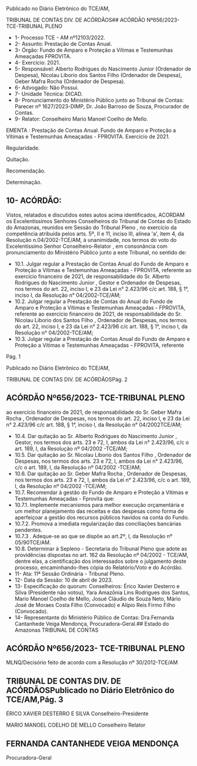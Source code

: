 Publicado  no  Diário  Eletrônico do TCE/AM,

TRIBUNAL DE CONTAS DIV. DE ACÓRDÃOS## ACÓRDÃO Nº656/2023- TCE-TRIBUNAL PLENO

- 1- Processo TCE - AM nº12103/2022.
- 2- Assunto: Prestação de Contas Anual.
- 3- Órgão: Fundo  de  Amparo  e  Proteção  a  Vítimas  e  Testemunhas  Ameaçadas  FPROVITA.
- 4- Exercício: 2021.
- 5- Responsável: Alberto  Rodrigues  do  Nascimento  Junior  (Ordenador  de  Despesa), Nicolau  Liborio  dos  Santos  Filho  (Ordenador  de  Despesa),  Geber  Mafra  Rocha (Ordenador de Despesa).
- 6- Advogado: Não Possui.
- 7- Unidade Técnica: DICAD.
- 8- Pronunciamento  do  Ministério  Público  junto  ao  Tribunal  de  Contas: Parecer  nº 1627/2023-DIMP, Dr. João Barroso de Souza, Procurador de Contas.
- 9- Relator: Conselheiro Mario Manoel Coelho de Mello.

EMENTA :  Prestação  de  Contas  Anual.  Fundo  de Amparo  e Proteção a Vítimas e Testemunhas Ameaçadas - FPROVITA. Exercício de 2021.

Regularidade.

Quitação.

Recomendação.

Determinação.

## 10-  ACÓRDÃO:

Vistos, relatados e discutidos estes autos acima identificados, ACORDAM os Excelentíssimos Senhores Conselheiros do Tribunal de Contas do Estado do Amazonas, reunidos em Sessão do Tribunal Pleno , no exercício da competência atribuída pelos arts. 5º, II e 11, inciso III, alínea 'a', item 4, da Resolução n.04/2002-TCE/AM, à unanimidade, nos termos do voto do Excelentíssimo Senhor Conselheiro-Relator , em consonância com pronunciamento do Ministério Público junto a este Tribunal, no sentido de:

- 10.1. Julgar  regular a  Prestação  de  Contas  Anual  do  Fundo  de  Amparo  e Proteção a Vítimas e Testemunhas Ameaçadas - FPROVITA, referente ao  exercício  financeiro  de  2021,  de  responsabilidade  do Sr.  Alberto Rodrigues do Nascimento Junior ,  Gestor e Ordenador de Despesas, nos termos do art. 22, inciso I, e 23 da Lei n° 2.423/96 c/c art. 188, § 1°, inciso I, da Resolução n° 04/2002-TCE/AM;
- 10.2. Julgar regular a Prestação de Contas do Anual do Fundo de Amparo e Proteção a Vítimas e Testemunhas Ameaçadas - FPROVITA, referente ao  exercício  financeiro  de  2021,  de  responsabilidade  do Sr.  Nicolau Liborio dos Santos Filho , Ordenador de Despesas, nos termos do art. 22,  inciso  I,  e  23  da  Lei  n°  2.423/96  c/c  art.  188,  §  1°,  inciso  I,  da Resolução n° 04/2002-TCE/AM;
- 10.3. Julgar  regular a  Prestação  de  Contas Anual  do  Fundo  de  Amparo  e Proteção a Vítimas e Testemunhas Ameaçadas - FPROVITA, referente

Pág. 1

Publicado  no  Diário  Eletrônico do TCE/AM,

TRIBUNAL DE CONTAS DIV. DE ACÓRDÃOSPág. 2

## ACÓRDÃO Nº656/2023- TCE-TRIBUNAL PLENO

ao exercício financeiro de 2021, de responsabilidade do Sr. Geber Mafra Rocha , Ordenador de Despesas, nos termos do art. 22, inciso I, e 23 da Lei  n°  2.423/96  c/c  art.  188,  §  1°,  inciso  I,  da  Resolução  n°  04/2002TCE/AM;

- 10.4. Dar quitação ao Sr. Alberto Rodrigues do Nascimento Junior , Gestor,  nos  termos  dos  arts.  23  e  72,  I,  ambos  da  Lei  n° 2.423/96, c/c o art. 189, I, da Resolução nº 04/2002 -TCE/AM;
- 10.5. Dar quitação ao Sr. Nicolau Liborio dos Santos Filho , Ordenador de Despesas, nos termos dos arts. 23 e 72, I, ambos da Lei n° 2.423/96, c/c o art. 189, I, da Resolução nº 04/2002 -TCE/AM;
- 10.6. Dar quitação ao Sr. Geber Mafra Rocha , Ordenador de Despesas, nos termos dos arts. 23 e 72, I, ambos da Lei n° 2.423/96, c/c o art. 189, I, da Resolução nº 04/2002 -TCE/AM;
- 10.7. Recomendar à  gestão  do Fundo  de  Amparo  e  Proteção  a  Vítimas  e Testemunhas Ameaçadas - Fprovita que:
- 10.7.1. Implemente mecanismos para melhor execução orçamentária e um melhor planejamento das  receitas  e  das  despesas  como  forma  de aperfeiçoar a gestão dos recursos públicos havidos na conta do Fundo.
- 10.7.2. Promova  a  imediata  regularização  das  conciliações  bancárias pendentes.
- 10.7.3 . Adeque-se ao que se dispõe ao art.2º, I, da Resolução nº 05/90TCE/AM.
- 10.8. Determinar à  Sepleno  -  Secretaria  do  Tribunal  Pleno  que  adote  as providências dispostas no art. 162 da Resolução nº 04/2002 - TCE/AM, dentre elas, a cientificação dos interessados sobre o julgamento deste processo, encaminhando-lhes cópia do Relatório/Voto e do Acórdão.
- 11-  Ata: 11ª Sessão Ordinária - Tribunal Pleno.
- 12-  Data da Sessão: 10 de abril de 2023.
- 13-  Especificação do quorum: Conselheiros: Érico Xavier Desterro e Silva (Presidente não votou), Yara Amazônia Lins Rodrigues dos Santos, Mario Manoel Coelho de Mello, Josué Cláudio de Souza Neto, Mário José de Moraes Costa Filho (Convocado) e Alípio Reis Firmo Filho (Convocado).
- 14-  Representante do Ministério Público de Contas: Dra.Fernanda Cantanhede Veiga Mendonça, Procuradora-Geral.## Estado do Amazonas TRIBUNAL DE CONTAS

## ACÓRDÃO Nº656/2023- TCE-TRIBUNAL PLENO

MLNQ/Decisório feito de acordo com a Resolução nº 30/2012-TCE/AM

## TRIBUNAL DE CONTAS DIV. DE ACÓRDÃOSPublicado  no  Diário  Eletrônico do TCE/AM,Pág. 3

ÉRICO XAVIER DESTERRO E SILVA Conselheiro-Presidente

MARIO MANOEL COELHO DE MELLO Conselheiro Relator

## FERNANDA CANTANHEDE VEIGA MENDONÇA

Procuradora-Geral